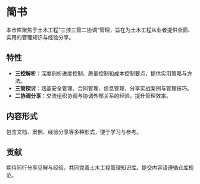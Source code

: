 # 简书

本仓库聚焦于土木工程“三控三管二协调”管理，旨在为土木工程从业者提供全面、实用的管理知识与经验分享。

## 特性
- **三控解析**：深度剖析进度控制、质量控制和成本控制要点，提供实用策略与方法。
- **三管探讨**：涵盖安全管理、合同管理、信息管理，分享实战案例与管理技巧。
- **二协调分享**：交流组织协调与协调外部关系的经验，提升管理效率。

## 内容形式
包含文档、案例、经验分享等多种形式，便于学习与参考。

## 贡献
期待同行分享见解与经验，共同完善土木工程管理知识库。提交内容请遵循仓库规范。 
